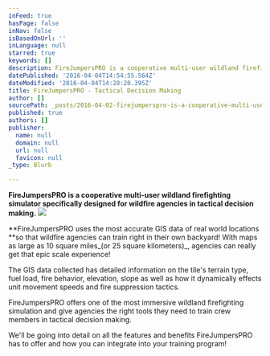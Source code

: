 ```yaml
---
inFeed: true
hasPage: false
inNav: false
isBasedOnUrl: ''
inLanguage: null
starred: true
keywords: []
description: FireJumpersPRO is a cooperative multi-user wildland firefighting simulator specifically designed for wildfire agencies in tactical decision making.
datePublished: '2016-04-04T14:54:55.564Z'
dateModified: '2016-04-04T14:28:20.395Z'
title: FireJumpersPRO - Tactical Decision Making
author: []
sourcePath: _posts/2016-04-02-firejumperspro-is-a-cooperative-multi-user-wildland-firefigh.md
published: true
authors: []
publisher:
  name: null
  domain: null
  url: null
  favicon: null
_type: Blurb

---
```

**FireJumpersPRO is a cooperative multi-user wildland firefighting simulator specifically designed for wildfire agencies in tactical decision making.**
![](https://the-grid-user-content.s3-us-west-2.amazonaws.com/2b1ba622-f5df-402f-a113-564a3b0b7f71.png)

**FireJumpersPRO uses the most accurate GIS data of real world locations **so that wildfire agencies can train right in their own backyard! With maps as large as 10 square miles_(or 25 square kilometers)_, agencies can really get that epic scale experience! 

The GIS data collected has detailed information on the tile's terrain type, fuel load, fire behavior, elevation, slope as well as how it dynamically effects unit movement speeds and fire suppression tactics.

FireJumpersPRO offers one of the most immersive wildland firefighting simulation and give agencies the right tools they need to train crew members in tactical decision making.

We'll be going into detail on all the features and benefits FireJumpersPRO has to offer and how you can integrate into your training program!